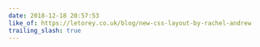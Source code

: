 ```yaml
---
date: 2018-12-18 20:57:53
like_of: https://letorey.co.uk/blog/new-css-layout-by-rachel-andrew
trailing_slash: true
---
```

